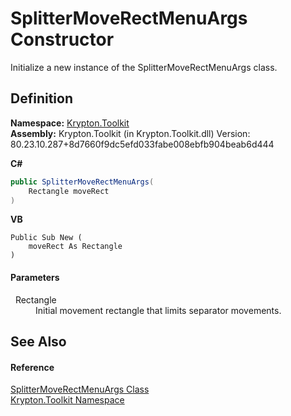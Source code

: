# SplitterMoveRectMenuArgs Constructor


Initialize a new instance of the SplitterMoveRectMenuArgs class.



## Definition
**Namespace:** <a href="79d2eac2-21f4-54ff-7552-b20c33c30600.md">Krypton.Toolkit</a>  
**Assembly:** Krypton.Toolkit (in Krypton.Toolkit.dll) Version: 80.23.10.287+8d7660f9dc5efd033fabe008ebfb904beab6d444

**C#**
``` C#
public SplitterMoveRectMenuArgs(
	Rectangle moveRect
)
```
**VB**
``` VB
Public Sub New ( 
	moveRect As Rectangle
)
```



#### Parameters
<dl><dt>  Rectangle</dt><dd>Initial movement rectangle that limits separator movements.</dd></dl>

## See Also


#### Reference
<a href="e3e9a856-4c94-f961-bdf9-263285044ed5.md">SplitterMoveRectMenuArgs Class</a>  
<a href="79d2eac2-21f4-54ff-7552-b20c33c30600.md">Krypton.Toolkit Namespace</a>  
